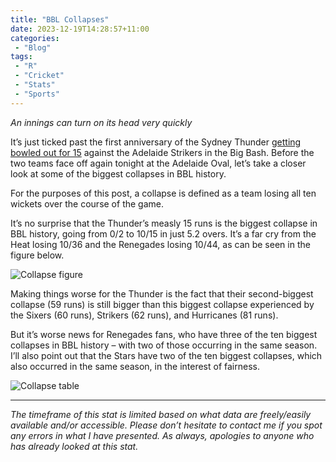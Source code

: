 ```yaml
---
title: "BBL Collapses"
date: 2023-12-19T14:28:57+11:00
categories:
 - "Blog"
tags:
 - "R"
 - "Cricket" 
 - "Stats"
 - "Sports"
---
```


*An innings can turn on its head very quickly*

<!--more-->

It’s just ticked past the first anniversary of the Sydney Thunder [getting bowled out for 15](https://www.youtube.com/watch?v=ZnbpGKnnowo) against the Adelaide Strikers in the Big Bash. Before the two teams face off again tonight at the Adelaide Oval, let’s take a closer look at some of the biggest collapses in BBL history. 

For the purposes of this post, a collapse is defined as a team losing all ten wickets over the course of the game. 

It’s no surprise that the Thunder’s measly 15 runs is the biggest collapse in BBL history, going from 0/2 to 10/15 in just 5.2 overs. It’s a far cry from the Heat losing 10/36 and the Renegades losing 10/44, as can be seen in the figure below.

![Collapse figure](/img/content/posts/bbl-collapse/collapse_fig.png)

Making things worse for the Thunder is the fact that their second-biggest collapse (59 runs) is still bigger than this biggest collapse experienced by the Sixers (60 runs), Strikers (62 runs), and Hurricanes (81 runs).

But it’s worse news for Renegades fans, who have three of the ten biggest collapses in BBL history – with two of those occurring in the same season. I’ll also point out that the Stars have two of the ten biggest collapses, which also occurred in the same season, in the interest of fairness.

![Collapse table](/img/content/posts/bbl-collapse/Collapse_table.png)

--- 

*The timeframe of this stat is limited based on what data are freely/easily available and/or accessible. Please don’t hesitate to contact me if you spot any errors in what I have presented. As always, apologies to anyone who has already looked at this stat.*
